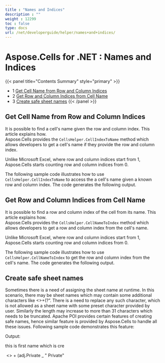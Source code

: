 ```yaml
---
title : "Names and Indices" 
description : "" 
weight : 12299 
toc : false
type: docs
url: /net/developerguide/helper/names+and+indices/
---
```


# Aspose.Cells for .NET : Names and Indices


{{< panel title="Contents Summary" style="primary" >}}
*   1 [Get Cell Name from Row and Column Indices](#get-cell-name-from-row-and-column-indices)
*   2 [Get Row and Column Indices from Cell Name](#get-row-and-column-indices-from-cell-name)
*   3 [Create safe sheet names](#create-safe-sheet-names)
{{< /panel >}}
 

## Get Cell Name from Row and Column Indices

It is possible to find a cell's name given the row and column index. This article explains how.  
Aspose.Cells provides the `CellsHelper.CellIndexToName` method which allows developers to get a cell's name if they provide the row and column index.

Unlike Microsoft Excel, where row and column indices start from 1, Aspose.Cells starts counting row and column indices from 0.

The following sample code illustrates how to use `CellsHelper.CellIndexToName` to access the a cell's name given a known row and column index. The code generates the following output.

## Get Row and Column Indices from Cell Name

It is possible to find a row and column index of the cell from its name. This article explains how.  
Aspose.Cells provides the `CellsHelper.CellNameToIndex` method which allows developers to get a row and column index from the cell's name.

Unlike Microsoft Excel, where row and column indices start from 1, Aspose.Cells starts counting row and column indices from 0.

The following sample code illustrates how to use `CellsHelper.CellNameToIndex` to get the row and column index from the cell's name. The code generates the following output.

## Create safe sheet names

Sometimes there is a need of assigning the sheet name at runtime. In this scenario, there may be sheet names which may contain some additional characters like <>+(?”. There is a need to replace any such character, which is not allowed as a sheet name with some preset character provided by user. Similarly the length may increase to more than 31 characters which needs to be truncated. Apache POI provides certain features of creating safe names, hence similar feature is provided by Aspose.Cells to handle all these issues. Following sample code demonstrates this feature:

Output:

this is first name which is cre

 <> + (adj.Private \_ " Private"

